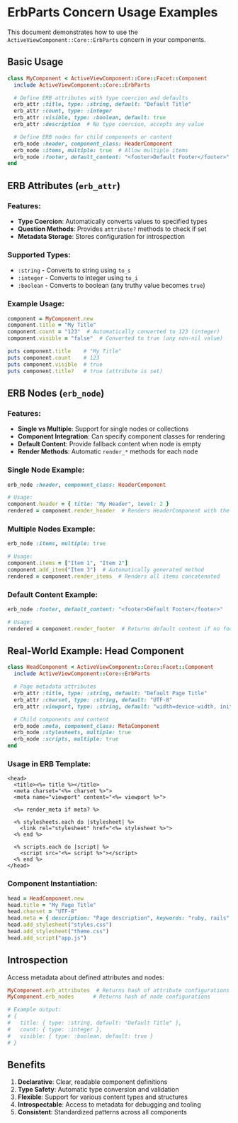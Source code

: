 # ErbParts Concern Usage Examples

This document demonstrates how to use the `ActiveViewComponent::Core::ErbParts` concern in your components.

## Basic Usage

```ruby
class MyComponent < ActiveViewComponent::Core::Facet::Component
  include ActiveViewComponent::Core::ErbParts

  # Define ERB attributes with type coercion and defaults
  erb_attr :title, type: :string, default: "Default Title"
  erb_attr :count, type: :integer
  erb_attr :visible, type: :boolean, default: true
  erb_attr :description  # No type coercion, accepts any value

  # Define ERB nodes for child components or content
  erb_node :header, component_class: HeaderComponent
  erb_node :items, multiple: true  # Allow multiple items
  erb_node :footer, default_content: "<footer>Default Footer</footer>"
end
```

## ERB Attributes (`erb_attr`)

### Features:
- **Type Coercion**: Automatically converts values to specified types
- **Question Methods**: Provides `attribute?` methods to check if set
- **Metadata Storage**: Stores configuration for introspection

### Supported Types:
- `:string` - Converts to string using `to_s`
- `:integer` - Converts to integer using `to_i`
- `:boolean` - Converts to boolean (any truthy value becomes `true`)

### Example Usage:
```ruby
component = MyComponent.new
component.title = "My Title"
component.count = "123"  # Automatically converted to 123 (integer)
component.visible = "false"  # Converted to true (any non-nil value)

puts component.title    # "My Title"
puts component.count    # 123
puts component.visible  # true
puts component.title?   # true (attribute is set)
```

## ERB Nodes (`erb_node`)

### Features:
- **Single vs Multiple**: Support for single nodes or collections
- **Component Integration**: Can specify component classes for rendering
- **Default Content**: Provide fallback content when node is empty
- **Render Methods**: Automatic `render_*` methods for each node

### Single Node Example:
```ruby
erb_node :header, component_class: HeaderComponent

# Usage:
component.header = { title: "My Header", level: 2 }
rendered = component.render_header  # Renders HeaderComponent with the hash as attributes
```

### Multiple Nodes Example:
```ruby
erb_node :items, multiple: true

# Usage:
component.items = ["Item 1", "Item 2"]
component.add_item("Item 3")  # Automatically generated method
rendered = component.render_items  # Renders all items concatenated
```

### Default Content Example:
```ruby
erb_node :footer, default_content: "<footer>Default Footer</footer>"

# Usage:
rendered = component.render_footer  # Returns default content if no footer set
```

## Real-World Example: Head Component

```ruby
class HeadComponent < ActiveViewComponent::Core::Facet::Component
  include ActiveViewComponent::Core::ErbParts

  # Page metadata attributes
  erb_attr :title, type: :string, default: "Default Page Title"
  erb_attr :charset, type: :string, default: "UTF-8"
  erb_attr :viewport, type: :string, default: "width=device-width, initial-scale=1"

  # Child components and content
  erb_node :meta, component_class: MetaComponent
  erb_node :stylesheets, multiple: true
  erb_node :scripts, multiple: true
end
```

### Usage in ERB Template:
```erb
<head>
  <title><%= title %></title>
  <meta charset="<%= charset %>">
  <meta name="viewport" content="<%= viewport %>">
  
  <%= render_meta if meta? %>
  
  <% stylesheets.each do |stylesheet| %>
    <link rel="stylesheet" href="<%= stylesheet %>">
  <% end %>
  
  <% scripts.each do |script| %>
    <script src="<%= script %>"></script>
  <% end %>
</head>
```

### Component Instantiation:
```ruby
head = HeadComponent.new
head.title = "My Page Title"
head.charset = "UTF-8"
head.meta = { description: "Page description", keywords: "ruby, rails" }
head.add_stylesheet("styles.css")
head.add_stylesheet("theme.css")
head.add_script("app.js")
```

## Introspection

Access metadata about defined attributes and nodes:

```ruby
MyComponent.erb_attributes  # Returns hash of attribute configurations
MyComponent.erb_nodes      # Returns hash of node configurations

# Example output:
# { 
#   title: { type: :string, default: "Default Title" },
#   count: { type: :integer },
#   visible: { type: :boolean, default: true }
# }
```

## Benefits

1. **Declarative**: Clear, readable component definitions
2. **Type Safety**: Automatic type conversion and validation
3. **Flexible**: Support for various content types and structures
4. **Introspectable**: Access to metadata for debugging and tooling
5. **Consistent**: Standardized patterns across all components
